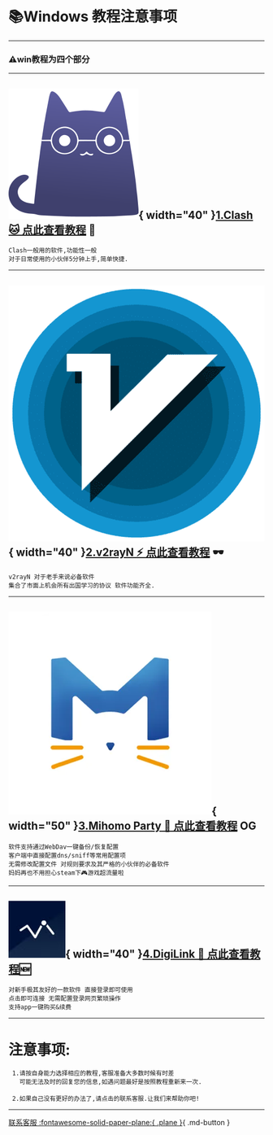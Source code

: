 # 📚Windows 教程注意事项
---
### ⚠️win教程为四个部分
---



## ![Image title](../../assets/photo/win/clash/clashlogo.png){ width="40" }[1.Clash 🐱 点此查看教程](./clash.md) 💼

    Clash一般用的软件,功能性一般
    对于日常使用的小伙伴5分钟上手,简单快捷.

---

## ![Image title](../../assets/photo/win/v2rayn/v2rayn.png){ width="40" }[2.v2rayN ⚡️ 点此查看教程](./v2rayn.md) 🕶

    v2rayN 对于老手来说必备软件
    集合了市面上机会所有出国学习的协议 软件功能齐全.

---

## ![Image title](../../assets/photo/win/mp/mplogo.png){ width="50" }[3.Mihomo Party 🐶 点此查看教程](./mp.md) OG

    软件支持通过WebDav一键备份/恢复配置 
    客户端中直接配置dns/sniff等常用配置项
    无需修改配置文件 对规则要求及其严格的小伙伴的必备软件
    妈妈再也不用担心steam下🎮游戏超流量啦

---

## ![Image title](../../assets/photo/win/digilink/digilinklogo.png){ width="40" }[4.DigiLink 🔗 点此查看教程](./digilink.md)🆕

    对新手极其友好的一款软件 直接登录即可使用
    点击即可连接 无需配置登录网页繁琐操作
    支持app一键购买&续费
    
---

# 注意事项:

     1.请按自身能力选择相应的教程,客服准备大多数时候有时差
       可能无法及时的回复您的信息,如遇问题最好是按照教程重新来一次.

     2.如果自己没有更好的办法了,请点击的联系客服.让我们来帮助你吧!
---
[联系客服 :fontawesome-solid-paper-plane:{ .plane }](../../chat.html){ .md-button }
  
